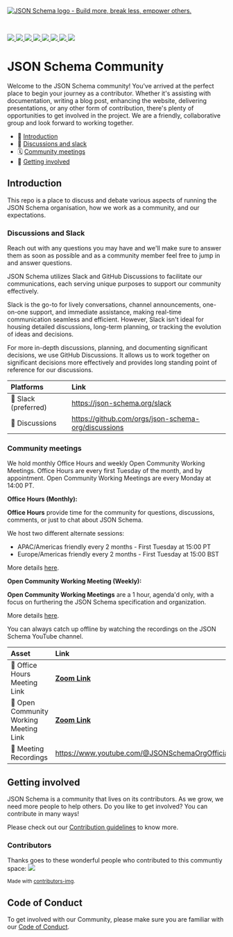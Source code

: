 [![JSON Schema logo - Build more, break less, empower others.](https://raw.githubusercontent.com/json-schema-org/.github/main/assets/json-schema-banner.png)](https://json-schema.org)

<br/>
<p>
    <a href="https://github.com/json-schema-org/website/graphs/contributors" alt="JSON Schema GitHub website contributors">
      <img src="https://img.shields.io/github/contributors/json-schema-org/website?color=orange" />
    </a>
    <a href="https://github.com/json-schema-org/website/issues?q=is%3Aissue+is%3Aopen+label%3A%22good+first+issue%22" alt="Good First JSON Schema issue">
      <img src="https://img.shields.io/github/issues/json-schema-org/website/good%20first%20issue.svg?color=%23DDDD00" />
    </a>
    <a href="https://github.com/json-schema-org/.github/blob/main/CODE_OF_CONDUCT.md" alt="Contributor Covenant">
      <img src="https://img.shields.io/badge/Contributor%20Covenant-2.1-4baaaa.svg" />
    </a> 
    <a href="https://www.repostatus.org/#active" alt="Repo status">
      <img src="https://www.repostatus.org/badges/latest/active.svg" />
    </a> 
    <a href="https://github.com/json-schema-org/community/discussions" alt="Discussions">
      <img src="https://img.shields.io/github/discussions/json-schema-org/community" />
    </a> 
    <a href="https://opencollective.com/json-schema" alt="Financial Contributors on Open Collective">
      <img src="https://opencollective.com/json-schema/all/badge.svg?label=financial+contributors" />
    </a> 
    <a href="https://adr.github.io" alt="part of ADR">
      <img src="https://img.shields.io/badge/part_of-ADR-blue" />
    </a>
    <a href="https://json-schema.org/slack" alt="JSON Schema Slack">
      <img src="https://img.shields.io/badge/Slack-json--schema-@website.svg?logo=slack&color=yellow" />
    </a> 
</p>

# JSON Schema Community

Welcome to the JSON Schema community! You've arrived at the perfect place to begin your journey as a contributor. Whether it's assisting with documentation, writing a blog post, enhancing the website, delivering presentations, or any other form of contribution, there's plenty of opportunities to get involved in the project. We are a friendly, collaborative group and look forward to working together.

- 👋 [Introduction](#introduction)
- 💬 [Discussions and slack](#discussions-and-slack)
- 🗓 [Community meetings](#community-meetings)
- 🌱 [Getting involved](#getting-involved)

## Introduction
This repo is a place to discuss and debate various aspects of running the JSON Schema organisation, how we work as a community, and our expectations.

### Discussions and Slack

Reach out with any questions you may have and we'll make sure to answer them as soon as possible and as a community member feel free to jump in and answer questions. 

JSON Schema utilizes Slack and GitHub Discussions to facilitate our communications, each serving unique purposes to support our community effectively.

Slack is the go-to for lively conversations, channel announcements, one-on-one support, and immediate assistance, making real-time communication seamless and efficient. However, Slack isn't ideal for housing detailed discussions, long-term planning, or tracking the evolution of ideas and decisions.

For more in-depth discussions, planning, and documenting significant decisions, we use GitHub Discussions. It allows us to work together on significant decisions more effectively and provides long standing point of reference for our discussions.

| Platforms  | Link        |
|:----------|:-------------|
| 💬 Slack (preferred) | https://json-schema.org/slack
| 💬 Discussions       | https://github.com/orgs/json-schema-org/discussions

### Community meetings
We hold monthly Office Hours and weekly Open Community Working Meetings. Office Hours are every first Tuesday of the month, and by appointment. Open Community Working Meetings are every Monday at 14:00 PT.

**Office Hours (Monthly):**

**Office Hours** provide time for the community for questions, discussions, comments, or just to chat about JSON Schema. 

We host two different alternate sessions:

 - APAC/Americas friendly every 2 months - First Tuesday at 15:00 PT
 - Europe/Americas friendly every 2 months - First Tuesday at 15:00 BST

More details [here](https://github.com/orgs/json-schema-org/discussions/34/).

**Open Community Working Meeting (Weekly):**

**Open Community Working Meetings** are a 1 hour, agenda'd only, with a focus on furthering the JSON Schema specification and organization. 

More details [here](https://github.com/orgs/json-schema-org/discussions/35).

You can always catch up offline by watching the recordings on the JSON Schema YouTube channel.

| Asset | Link        |
|:-----------|:------------|
| 🔗 Office Hours Meeting Link | [**Zoom Link**](https://postman.zoom.us/j/85358817067?pwd=NmFXTG5oL1paK0VyTEdrNU9TR2RMUT09)<br>
| 🔗 Open Community Working Meeting Link | [**Zoom Link**](https://www.google.com/url?q=https://postman.zoom.us/j/89562933116?pwd%3DOWlsQ0RrcDY4S1JQU2d2Q2M0aFFlZz09&sa=D&source=calendar&ust=1708431911262691&usg=AOvVaw14JoRXk9cLLBT-_wngWROA)<br>
| 🎥 Meeting Recordings | https://www.youtube.com/@JSONSchemaOrgOfficial

## Getting involved

JSON Schema is a community that lives on its contributors. As we grow, we need more people to help others. Do you like to get involved? You can contribute in many ways!

Please check out our [Contribution guidelines](CONTRIBUTING.md) to know more.

### Contributors

Thanks goes to these wonderful people who contributed to this communtiy space:
<a href = "https://github.com/json-schema-org/community/graphs/contributors">
  <img src = "https://contrib.rocks/image?repo=json-schema-org/community"/>
</a>

<sub>Made with [contributors-img](https://contrib.rocks).</sub>

## Code of Conduct
To get involved with our Community, please make sure you are familiar with our [Code of Conduct](https://github.com/json-schema-org/.github/blob/main/CODE_OF_CONDUCT.md).
